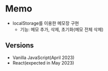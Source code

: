 # Memo

- localStorage를 이용한 메모장 구현
  - 기능: 메모 추가, 삭제, 초기화(메모 전체 삭제)

## Versions
  - Vanilla JavaScript(April 2023)
  - React(expected in May 2023)
